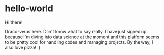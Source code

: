 # hello-world

Hi there!

Draco-verus here. Don't know what to say really. I have just signed up because I'm diving into data science at the moment and this platform seems to be pretty cool for handling codes and managing projects. By the way, I also love pizza! :) 
